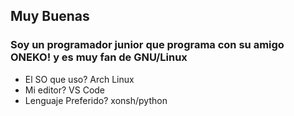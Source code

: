## Muy Buenas 
### Soy un programador junior que programa con su amigo ONEKO! y es muy fan de GNU/Linux
- El SO que uso?
Arch Linux
- Mi editor?
VS Code
- Lenguaje Preferido?
xonsh/python


